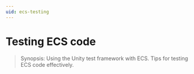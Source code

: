 ```yaml
---
uid: ecs-testing
---
```

# Testing ECS code

> Synopsis: Using the Unity test framework with ECS. Tips for testing ECS code effectively.


